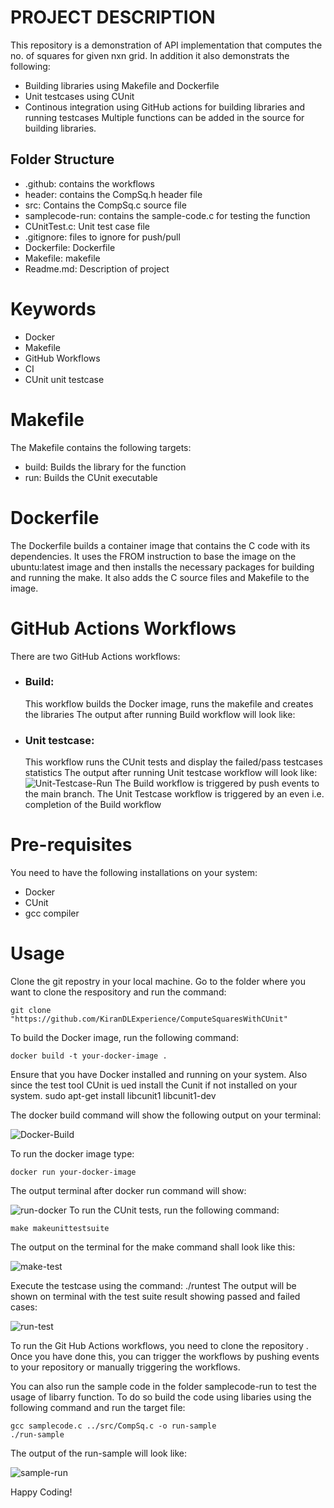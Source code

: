 # PROJECT DESCRIPTION
This repository is a demonstration of API implementation that computes the no. of squares for given nxn grid. In addition it also demonstrats the following:
- Building libraries using Makefile and Dockerfile
- Unit testcases using CUnit
- Continous integration using GitHub actions for building libraries and running testcases
  Multiple functions can be added in the source for building libraries.

## Folder Structure
- .github: contains the workflows
- header: contains the CompSq.h header file
- src: Contains the CompSq.c source file
- samplecode-run: contains the sample-code.c for testing the function
- CUnitTest.c: Unit test case file
- .gitignore: files to ignore for push/pull
- Dockerfile: Dockerfile
- Makefile: makefile
- Readme.md: Description of project

# Keywords
- Docker
- Makefile
- GitHub Workflows
- CI
- CUnit unit testcase

# Makefile
The Makefile contains the following targets:

- build: Builds the library for the function
- run: Builds the CUnit executable

# Dockerfile
The Dockerfile builds a container image that contains the C code with its dependencies. It uses the FROM instruction to base the image on the ubuntu:latest image and then installs the necessary packages for building and running the make. It also adds the C source files and Makefile to the image.

# GitHub Actions Workflows
There are two GitHub Actions workflows:

- ### Build:
    This workflow builds the Docker image, runs the makefile and creates the libraries
  The output after running Build workflow will look like:
  
- ### Unit testcase:
    This workflow runs the CUnit tests and display the failed/pass testcases statistics
 The output after running Unit testcase workflow will look like:
![Unit-Testcase-Run](https://github.com/KiranDLExperience/ComputeSquaresWithCUnit/assets/86914350/ddbce834-af00-4b03-86ea-9e1fa9275506)
The Build workflow is triggered by push events to the main branch. 
The Unit Testcase workflow is triggered by an even i.e. completion of the Build workflow


# Pre-requisites
You need to have the following installations on your system:
- Docker
- CUnit
- gcc compiler
# Usage
Clone the git repostry in your local machine. Go to the folder where you want to clone the respository and run the command:

    git clone "https://github.com/KiranDLExperience/ComputeSquaresWithCUnit"
  
To build the Docker image, run the following command:

    docker build -t your-docker-image .
Ensure that you have Docker installed and running on your system. Also since the test tool CUnit is ued install the Cunit if not installed on your system.
    sudo apt-get install libcunit1 libcunit1-dev

The docker build command will show the following output on your terminal:

   ![Docker-Build](https://github.com/KiranDLExperience/ComputeSquaresWithCUnit/assets/86914350/510744ca-1404-409c-833c-1b2e8a83adf6)

To run the docker image type:

    docker run your-docker-image
    
The output terminal after docker run command will show:

![run-docker](https://github.com/KiranDLExperience/ComputeSquaresWithCUnit/assets/86914350/33013d48-bcf5-4cd1-99e5-ac98cd3018b9)
To run the CUnit tests, run the following command:

    make makeunittestsuite
The output on the terminal for the make command shall look like this:
    
![make-test](https://github.com/KiranDLExperience/ComputeSquaresWithCUnit/assets/86914350/30e18b31-5595-4c10-9e3b-b273dc01b6d7)

Execute the testcase using the command:
    ./runtest
The output will be shown on terminal with the test suite result showing passed and failed cases:

![run-test](https://github.com/KiranDLExperience/ComputeSquaresWithCUnit/assets/86914350/f48543c0-ebfc-4fcb-a019-77158e71b64f)

To run the Git Hub Actions workflows, you need to clone the repository . Once you have done this, you can trigger the workflows by pushing events to your repository or manually triggering the workflows.

You can also run the sample code in the folder samplecode-run to test the usage of libarry function. To do so build the code using libaries using the following command and run the target file:

    gcc samplecode.c ../src/CompSq.c -o run-sample
    ./run-sample
The output of the run-sample will look like:

![sample-run](https://github.com/KiranDLExperience/ComputeSquaresWithCUnit/assets/86914350/08605370-8cdc-4ab5-b801-fc2cad0f81b3)

Happy Coding!
